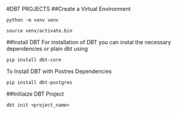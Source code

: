 #DBT PROJECTS
##Create a Virtual Environment
```
python -m venv venv
```
```
source venv/activate.bin
```
##Install DBT
For installation of DBT you can instal the necessary dependencies or plain dbt using 
```
pip install dbt-core
```
To Install DBT with Postres Dependencies
```
pip install dbt-postgres
```
##Initiaize DBT Project 
```
dbt init <project_name>